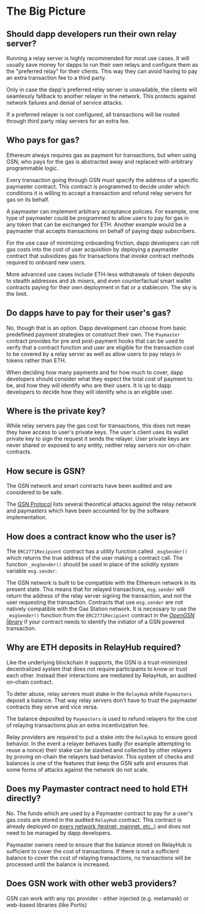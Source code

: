 # The Big Picture

## Should dapp developers run their own relay server? <a id="do_i_have_to_run_a_relayer?"></a>

Running a relay server is highly recommended for most use cases. It will
usually save money for dapps to run their own relays and configure them as the
"preferred relay" for their clients. This way they can avoid having to pay an
extra transaction fee to a third party. 

Only in case the dapp's preferred relay server is unavailable, the clients will
seamlessly fallback to another relayer in the network. This protects against
network failures and denial of service attacks.

If a preferred relayer is not configured, all transactions will be routed through
third party relay servers for an extra fee.

## Who pays for gas? <a id="who_is_paying_the_gas?"></a>

Ethereum always requires gas as payment for transactions, but when using GSN,
who pays for the gas is abstracted away and replaced with arbitrary
programmable logic.

Every transaction going through GSN must specify the address of a specific
paymaster contract.  This contract is programmed to decide under which
conditions it is willing to accept a transaction and refund relay servers for
gas on its behalf.

A paymaster can implement arbitrary acceptance policies. For example, one type
of paymaster could be programmed to allow users to pay for gas in any token
that can be exchanged for ETH.  Another example would be a paymaster that
accepts transactions on behalf of paying dapp subscribers. 

For the use case of minimizing onboarding friction, dapp developers can roll
gas costs into the cost of user acquisition by deploying a paymaster contract
that subsidizes gas for transactions that invoke contract methods required to
onboard new users.

More advanced use cases include ETH-less withdrawals of token deposits to
stealth addresses and zk mixers, and even counterfactual smart wallet contracts
paying for their own deployment in fiat or a stablecoin. The sky is the limit. 

## Do dapps have to pay for their user's gas?</a>

No, though that is an option. Dapp development can choose from basic predefined
payment strategies or construct their own. The `Paymaster` contract provides
for pre and post-payment hooks that can be used to verify that a contract
function and user are eligible for the transaction cost to be covered by a
relay server as well as allow users to pay relays in tokens rather than ETH.

When deciding how many payments and for how much to cover, dapp developers
should consider what they expect the total cost of payment to be, and how they
will identify who are their users. It is up to dapp developers to decide how
they will identify who is an eligible user.

## Where is the private key? <a id="where_is_the_private_key?"></a>

While relay servers pay the gas cost for transactions, this does not mean they
have access to user's private keys.  The user's client uses its wallet private
key to sign the request it sends the relayer. User private keys are never
shared or exposed to any entity, neither relay servers nor on-chain contracts.

## How secure is GSN? <a id="is_gsn_secure?"></a>

The GSN network and smart contracts have been audited and are considered to be safe.

The [GSN Protocol](https://github.com/opengsn/gsn-protocol/blob/master/gsn-protocol.md) lists several theoretical attacks against the relay network and paymasters which have been accounted for by the software implementation.

## How does a contract know who the user is? <a id="how_do_i_know_who_the_user_is?"></a>

The `ERC2771Recipient` contract has a utility function called `_msgSender()`
which returns the true address of the user making a contract call. The function
`_msgSender()` should be used in place of the solidity system variable
`msg.sender`.

The GSN network is built to be compatible with the Ethereum network in its
present state. This means that for relayed transactions, `msg.sender` will
return the address of the relay server signing the transaction, and not the
user requesting the transaction. Contracts that use `msg.sender` are not
natively compatible with the Gas Station network. It is necessary to use the
`_msgSender()` function from the `ERC2771Recipient` contract in the [*OpenGSN
library*](../contracts/index.md) if your contract needs to identify the
initiator of a GSN powered transaction.

## Why are ETH deposits in RelayHub required?<a id="why_do_i_have_to_deposit_eth_in_the_relayhub?"></a>

Like the underlying blockchain it supports, the GSN is a trust-minimized
decentralized system that does not require participants to know or trust each
other. Instead their interactions are mediated by RelayHub, an audited on-chain
contract.

To deter abuse, relay servers must stake in the `RelayHub` while `Paymasters`
deposit a balance. That way relay servers don't have to trust the paymaster
contracts they serve and vice versa.

The balance deposited by `Paymasters` is used to refund relayers for the cost
of relaying transactions plus an extra incentivization fee.

Relay providers are required to put a stake into the `RelayHub` to ensure good
behavior. In the event a relayer behaves badly (for example attempting to reuse
a nonce) their stake can be slashed and collected by other relayers by proving
on-chain the relayers bad behavior. This system of checks and balances is one
of the features that keep the GSN safe and ensures that some forms of attacks
against the network do not scale.

## Does my Paymaster contract need to hold ETH directly? <a id="does_my_app_need_to_hold_money?"></a>

No. The funds which are used by a Paymaster contract to pay for a user's gas
costs are stored in the audited `RelayHub` contract. This contract is already
deployed on [every network (testnet, mainnet, etc..)](/networks) and does not
need to be managed by dapp developers.

Paymaster owners need to ensure that the balance stored on RelayHub is
sufficient to cover the cost of transactions. If there is not a sufficient
balance to cover the cost of relaying transactions, no transactions will be
processed until the balance is increased.

## Does GSN work with other web3 providers? <a id="does_it_work_with_other_web3_providers?"></a>

GSN can work with any rpc provider - either injected (e.g. metamask) or
web-based libraries (like Portis)
